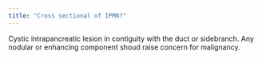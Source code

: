 ```yaml
---
title: "Cross sectional of IPMN?"
---
```

Cystic intrapancreatic lesion in contiguity with the duct or sidebranch. Any nodular or enhancing component shoud raise concern for malignancy.

